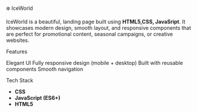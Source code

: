 ❄️ IceWorld 

IceWorld is a beautiful, landing page built using **HTML5,CSS, JavaSript**. It showcases modern design, smooth layout, and responsive components that are perfect for promotional content, seasonal campaigns, or creative websites.

Features

Elegant UI
Fully responsive design (mobile + desktop)
Built with reusable components
Smooth navigation

Tech Stack


- **CSS** 
- **JavaScript (ES6+)**
- **HTML5**
